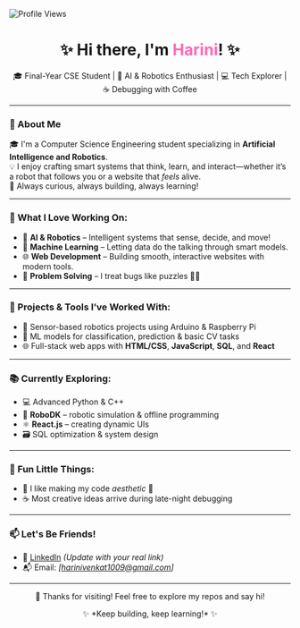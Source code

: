 ![Profile Views](https://komarev.com/ghpvc/?username=HariniVenkatapathy&label=Profile%20Views&color=ff69b4&style=flat)

<h1 align="center">✨ Hi there, I'm <span style="color:#ff69b4;">Harini</span>! ✨</h1>
<p align="center">
  🎓 Final-Year CSE Student  | 🤖 AI & Robotics Enthusiast | 💻 Tech Explorer | ☕ Debugging with Coffee
</p>

---

### 🌟 About Me

🎓 I'm a Computer Science Engineering student specializing in **Artificial Intelligence and Robotics**.  
💡 I enjoy crafting smart systems that think, learn, and interact—whether it’s a robot that follows you or a website that *feels* alive.  
🌱 Always curious, always building, always learning!

---

### 🚀 What I Love Working On:
- 🤖 **AI & Robotics** – Intelligent systems that sense, decide, and move!
- 🧠 **Machine Learning** – Letting data do the talking through smart models.
- 🌐 **Web Development** – Building smooth, interactive websites with modern tools.
- 🧩 **Problem Solving** – I treat bugs like puzzles 🧠✨

---

### 🔧 Projects & Tools I’ve Worked With:
- 🤖 Sensor-based robotics projects using Arduino & Raspberry Pi  
- 🧠 ML models for classification, prediction & basic CV tasks  
- 🌐 Full-stack web apps with **HTML/CSS**, **JavaScript**, **SQL**, and **React**

---

### 📚 Currently Exploring:
- 💻 Advanced Python & C++  
- 🧰 **RoboDK** – robotic simulation & offline programming  
- ⚛️ **React.js** – creating dynamic UIs  
- 🗃️ SQL optimization & system design  
---

### 🎀 Fun Little Things:
- 🌸 I like making my code *aesthetic* 🌈
- ☕ Most creative ideas arrive during late-night debugging

---

### 📫 Let's Be Friends!
- 💼 [LinkedIn](https://www.linkedin.com/in/harini-venkat-045337299/) *(Update with your real link)*  
- 📬 Email: *[harinivenkat1009@gmail.com]*  

---

<p align="center">💖 Thanks for visiting! Feel free to explore my repos and say hi!</p>
<p align="center">✨ *Keep building, keep learning!* ✨</p>
